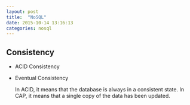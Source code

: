 ```yaml
---
layout: post
title:  "NoSQL"
date: 2015-10-14 13:16:13
categories: nosql
---
```


## Consistency

- ACID Consistency
- Eventual Consistency

    In ACID, it means that the database is always in a consistent state. 
    In CAP, it means that a single copy of the data has been updated.




